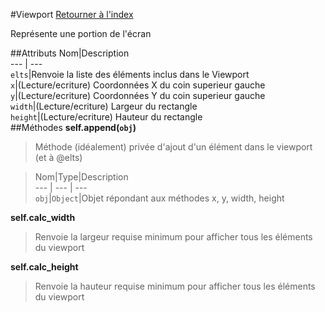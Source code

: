 #Viewport
[Retourner à l'index](README.md)

Représente une portion de l'écran

##Attributs
Nom|Description  
--- | ---  
`elts`|Renvoie la liste des éléments inclus dans le Viewport  
`x`|(Lecture/ecriture) Coordonnées X du coin superieur gauche  
`y`|(Lecture/ecriture) Coordonnées Y du coin superieur gauche  
`width`|(Lecture/ecriture) Largeur du rectangle  
`height`|(Lecture/ecriture) Hauteur du rectangle  
##Méthodes
**self.append(`obj`)**

> Méthode (idéalement) privée d'ajout d'un élément dans le viewport (et à @elts)  
  
> Nom|Type|Description  
--- | --- | ---  
`obj`|`Object`|Objet répondant aux méthodes x, y, width, height  
  




**self.calc_width**

> Renvoie la largeur requise minimum pour afficher tous les éléments du viewport  
  
>   




**self.calc_height**

> Renvoie la hauteur requise minimum pour afficher tous les éléments du viewport  
  
>   




